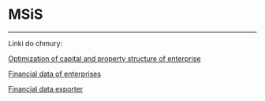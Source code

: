 # MSiS

---

Linki do chmury:

[Optimization of capital and property structure of enterprise](https://dysk.agh.edu.pl/s/bm9or3P6gz2jGKf)

[Financial data of enterprises](https://dysk.agh.edu.pl/s/Q4L4zG7bSopKfzC)

[Financial data exporter](https://dysk.agh.edu.pl/s/t8Y6rBx6ExwYoWj)